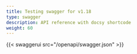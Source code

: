```yaml
---
title: Testing swagger for v1.18
type: swagger
description: API reference with docsy shortcode
weight: 60
---
```


{{< swaggerui src="/openapi/swagger.json" >}}

